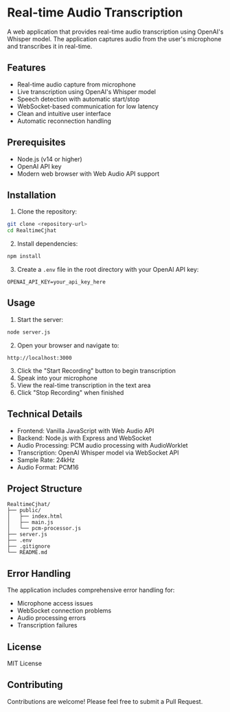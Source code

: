 # Real-time Audio Transcription

A web application that provides real-time audio transcription using OpenAI's Whisper model. The application captures audio from the user's microphone and transcribes it in real-time.

## Features

- Real-time audio capture from microphone
- Live transcription using OpenAI's Whisper model
- Speech detection with automatic start/stop
- WebSocket-based communication for low latency
- Clean and intuitive user interface
- Automatic reconnection handling

## Prerequisites

- Node.js (v14 or higher)
- OpenAI API key
- Modern web browser with Web Audio API support

## Installation

1. Clone the repository:
```bash
git clone <repository-url>
cd RealtimeCjhat
```

2. Install dependencies:
```bash
npm install
```

3. Create a `.env` file in the root directory with your OpenAI API key:
```
OPENAI_API_KEY=your_api_key_here
```

## Usage

1. Start the server:
```bash
node server.js
```

2. Open your browser and navigate to:
```
http://localhost:3000
```

3. Click the "Start Recording" button to begin transcription
4. Speak into your microphone
5. View the real-time transcription in the text area
6. Click "Stop Recording" when finished

## Technical Details

- Frontend: Vanilla JavaScript with Web Audio API
- Backend: Node.js with Express and WebSocket
- Audio Processing: PCM audio processing with AudioWorklet
- Transcription: OpenAI Whisper model via WebSocket API
- Sample Rate: 24kHz
- Audio Format: PCM16

## Project Structure

```
RealtimeCjhat/
├── public/
│   ├── index.html
│   ├── main.js
│   └── pcm-processor.js
├── server.js
├── .env
├── .gitignore
└── README.md
```

## Error Handling

The application includes comprehensive error handling for:
- Microphone access issues
- WebSocket connection problems
- Audio processing errors
- Transcription failures

## License

MIT License

## Contributing

Contributions are welcome! Please feel free to submit a Pull Request. 